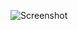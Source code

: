 ![Screenshot](https://raw.githubusercontent.com/Cryakl/Ultimate-RAT-Collection/refs/heads/main/SubSeven/SubSeven%20v1.0/Screenshot.png)
